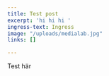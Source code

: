 ```yaml
---
title: Test post
excerpt: 'hi hi hi '
ingress-text: Ingress
image: "/uploads/medialab.jpg"
links: []

---
```

Test här
